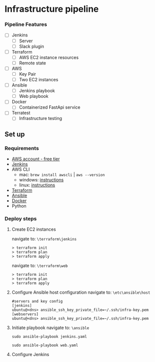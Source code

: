 # Infrastructure pipeline

### Pipeline Features
- [ ] Jenkins 
  - [ ] Server
  - [ ] Slack plugin 
- [ ] Terraform 
  - [ ] AWS EC2 instance resources 
  - [ ] Remote state 
- [ ] AWS
  - [ ] Key Pair 
  - [ ] Two EC2 instances
- [ ] Ansible 
  - [ ] Jenkins playbook
  - [ ] Web playbook 
- [ ] Docker
  - [ ] Containerized FastApi service 
- [ ] Terratest
  - [ ] Infrastructure testing 

## Set up

### Requirements
- [AWS account - free tier](https://aws.amazon.com/free/?all-free-tier.sort-by=item.additionalFields.SortRank&all-free-tier.sort-order=asc)
- [Jenkins](https://www.jenkins.io/)
- AWS CLI
  - mac: `brew install awscli` | `aws --version`
  - windows: [instructions](https://docs.aws.amazon.com/cli/latest/userguide/install-cliv2-windows.html)
  - linux: [instructions](https://docs.aws.amazon.com/cli/latest/userguide/install-cliv2-linux.html)
- [Terraform](https://learn.hashicorp.com/terraform/getting-started/install.html)
- [Ansible](https://docs.ansible.com/ansible/latest/installation_guide/intro_installation.html)
- [Docker](https://docs.docker.com/desktop/)
- Python 

### Deploy steps

1. Create EC2 instances 
   
   navigate to: `\terraform\jenkins`
   ```
   > terraform init
   > terraform plan
   > terraform apply
   ```

   navigate to: `\terraform\web`
   ```
   > terraform init
   > terraform plan
   > terraform apply
   ```
2. Configure Ansible host configuration 
   navigate to: `\etc\ansible\host`
   ```INIT
   #servers and key config
   [jenkins]
   ubuntu@<dns> ansible_ssh_key_private_file=~/.ssh/infra-key.pem
   [webservers]
   ubuntu@<dns> ansible_ssh_key_private_file=~/.ssh/infra-key.pem 
   ```
3. Initiate playbook
   navigate to: `\ansible`

   `sudo ansible-playbook jenkins.yaml`
   
   `sudo ansible-playbook web.yaml`

4. Configure Jenkins 
